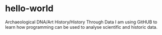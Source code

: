 # hello-world
Archaeological DNA/Art History/History Through Data
I am using GitHUB to learn how programming can be used to analyse scientific and historic data.
